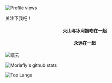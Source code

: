 ![Profile views](https://gpvc.arturio.dev/Moriafly)

关注下我吧！

<div align="center">  
    <h4>火山与冰河拥吻在一起</h4>
    <h4>永远在一起</h4>
</div>

![缙云](https://user-images.githubusercontent.com/62319450/152667861-e700dda9-45fd-4706-99e9-a20d973bb0e1.jpg)


![Moriafly's github stats](https://github-readme-stats.vercel.app/api?username=Moriafly&count_private=false&show_icons=true&&bg_color=30,165880,169c5a&title_color=fff&text_color=fff)

![Top Langs](https://github-readme-stats.vercel.app/api/top-langs/?username=Moriafly&theme=vue&layout=compact&hide=Rich%20Text%20Format,CSS,HTML,VBA)
